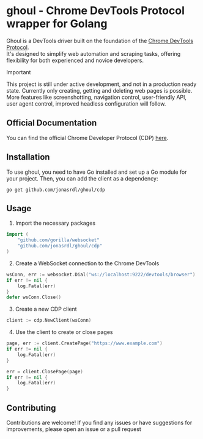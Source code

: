# ghoul - Chrome DevTools Protocol wrapper for Golang

Ghoul is a DevTools driver built on the foundation of the [Chrome DevTools Protocol](https://chromedevtools.github.io/devtools-protocol/).   
It's designed to simplify web automation and scraping tasks, offering flexibility for both experienced and novice developers.

> [!IMPORTANT]   
> This project is still under active development, and not in a production ready state. Currently only creating, getting and deleting web pages is possible.   
> More features like screenshotting, navigation control, user-friendly API, user agent control, improved headless configuration will follow.

## Official Documentation
You can find the official Chrome Developer Protocol (CDP) [here](https://chromedevtools.github.io/devtools-protocol/).

## Installation

To use ghoul, you need to have Go installed and set up a Go module for your project. Then, you can add the client as a dependency:

```shell
go get github.com/jonasrdl/ghoul/cdp
```

## Usage
1. Import the necessary packages
```go
import (
	"github.com/gorilla/websocket"
	"github.com/jonasrdl/ghoul/cdp"
)
```
2. Create a WebSocket connection to the Chrome DevTools
```go
wsConn, err := websocket.Dial("ws://localhost:9222/devtools/browser")
if err != nil {
    log.Fatal(err)
}
defer wsConn.Close()
```
3. Create a new CDP client
```go
client := cdp.NewClient(wsConn)
```
4. Use the client to create or close pages
```go
page, err := client.CreatePage("https://www.example.com")
if err != nil {
    log.Fatal(err)
}

err = client.ClosePage(page)
if err != nil {
    log.Fatal(err)
}
```

## Contributing
Contributions are welcome! If you find any issues or have suggestions for improvements, please open an issue or a pull request